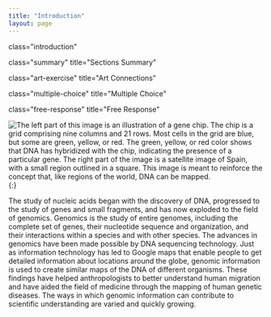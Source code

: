 ```yaml
---
title: "Introduction"
layout: page
---
```



<cnx-pi data-type="cnx.flag.introduction"> class="introduction" </cnx-pi>

<cnx-pi data-type="cnx.eoc">class="summary" title="Sections Summary"</cnx-pi>

<cnx-pi data-type="cnx.eoc">class="art-exercise" title="Art Connections"</cnx-pi>

<cnx-pi data-type="cnx.eoc">class="multiple-choice" title="Multiple Choice"</cnx-pi>

<cnx-pi data-type="cnx.eoc">class="free-response" title="Free Response"</cnx-pi>

 ![The left part of this image is an illustration of a gene chip. The chip is a grid comprising nine columns and 21 rows. Most cells in the grid are blue, but some are green, yellow, or red. The green, yellow, or red color shows that DNA has hybridized with the chip, indicating the presence of a particular gene. The right part of the image is a satellite image of Spain, with a small region outlined in a square. This image is meant to reinforce the concept that, like regions of the world, DNA can be mapped.](../resources/Figure_B17_00_01.jpg "In genomics, the DNA of different organisms is compared, enabling scientists to create maps with which to navigate the DNA of different organisms. (credit &quot;map&quot;: modification of photo by NASA)"){:}

The study of nucleic acids began with the discovery of DNA, progressed to the study of genes and small fragments, and has now exploded to the field of genomics. Genomics is the study of entire genomes, including the complete set of genes, their nucleotide sequence and organization, and their interactions within a species and with other species. The advances in genomics have been made possible by DNA sequencing technology. Just as information technology has led to Google maps that enable people to get detailed information about locations around the globe, genomic information is used to create similar maps of the DNA of different organisms. These findings have helped anthropologists to better understand human migration and have aided the field of medicine through the mapping of human genetic diseases. The ways in which genomic information can contribute to scientific understanding are varied and quickly growing.

